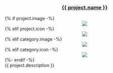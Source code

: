 <div>
  <h3 align="center"><a href="https://github.com/{{ project.github }}">{{ project.name }}</a></h3>
  {% if project.image -%}  
  <div align="center"><img src="https://projects.tedivm.com/assets/images/projects/{{ project.image }}" /></div>
  {% elif project.icon -%}  
  <div align="center"><img src="https://raw.githubusercontent.com/tedivm/tedivm/main/images/{{ project.icon|replace('fab fa-', '')|replace('fas fa-', '') }}.svg" /></div>
  {% elif category.image -%}  
  <div align="center"><img src="https://projects.tedivm.com/assets/images/projects/{{ category.image }}" /></div>
  {% elif category.icon -%}  
  <div align="center"><img src="https://raw.githubusercontent.com/tedivm/tedivm/main/images/{{ category.icon|replace('fab fa-', '')|replace('fas fa-', '') }}.svg" /></div>
  {%- endif -%}  
</div>
<div>
  {{ project.description }}
</div>
